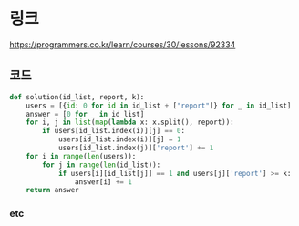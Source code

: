 # 링크
https://programmers.co.kr/learn/courses/30/lessons/92334

## 코드
```python
def solution(id_list, report, k):
    users = [{id: 0 for id in id_list + ["report"]} for _ in id_list]
    answer = [0 for _ in id_list]
    for i, j in list(map(lambda x: x.split(), report)):
        if users[id_list.index(i)][j] == 0:
            users[id_list.index(i)][j] = 1
            users[id_list.index(j)]['report'] += 1
    for i in range(len(users)):
        for j in range(len(id_list)):
            if users[i][id_list[j]] == 1 and users[j]['report'] >= k:
                answer[i] += 1
    return answer
```

### etc
